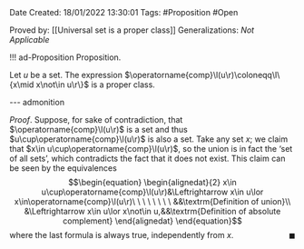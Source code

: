 <br />
<br />

Date Created: 18/01/2022 13:30:01
Tags: #Proposition #Open

Proved by: [[Universal set is a proper class]]
Generalizations: _Not Applicable_

!!! ad-Proposition Proposition.

Let $u$ be a set. The expression $\operatorname{comp}\l(u\r)\coloneqq\l\{x\mid x\not\in u\r\}$ is a proper class.

--- admonition

_Proof_. Suppose, for sake of contradiction, that $\operatorname{comp}\l(u\r)$ is a set and thus $u\cup\operatorname{comp}\l(u\r)$ is also a set. Take any set $x$; we claim that $x\in u\cup\operatorname{comp}\l(u\r)$, so the union is in fact the $\textrm{`}$set of all sets$\textrm{'}$, which contradicts the fact that it does not exist. This claim can be seen by the equivalences
$$\begin{equation}
    \begin{alignedat}{2}
        x\in u\cup\operatorname{comp}\l(u\r)&\Leftrightarrow x\in u\lor x\in\operatorname{comp}\l(u\r)\ \ \ \ \ \ \ \ &&\textrm{Definition of union}\\
        &\Leftrightarrow x\in u\lor x\not\in u,&&\textrm{Definition of absolute complement}
    \end{alignedat}
\end{equation}$$
where the last formula is always true, independently from $x$.<span style="float:right;">$\blacksquare$</span>
